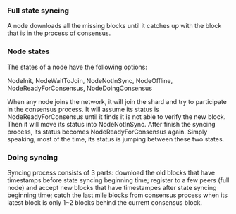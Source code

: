 ### Full state syncing

A node downloads all the missing blocks until it catches up with the block that is in the process of consensus.

### Node states

The states of a node have the following options:

NodeInit, NodeWaitToJoin, NodeNotInSync, NodeOffline, NodeReadyForConsensus, NodeDoingConsensus

When any node joins the network, it will join the shard and try to participate in the consensus process. It will assume its status is NodeReadyForConsensus until it finds it is not able to verify the new block. Then it will move its status into NodeNotInSync. After finish the syncing process, its status becomes NodeReadyForConsensus again. Simply speaking, most of the time, its status is jumping between these two states.

### Doing syncing

Syncing process consists of 3 parts: download the old blocks that have timestamps before state syncing beginning time; register to a few peers (full node) and accept new blocks that have timestampes after state syncing beginning time; catch the last mile blocks from consensus process when its latest block is only 1~2 blocks behind the current consensus block.
